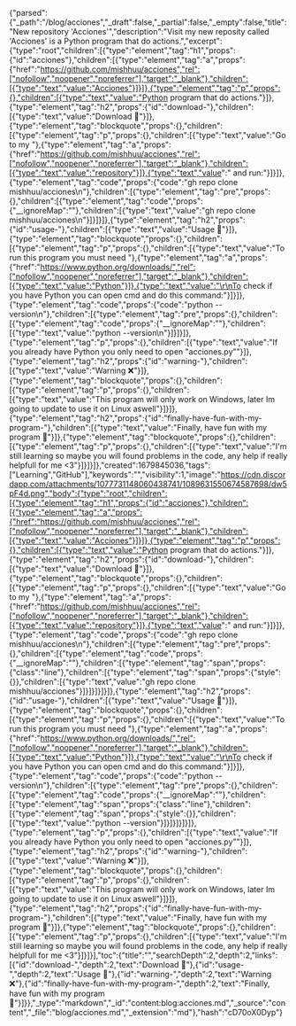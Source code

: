 {"parsed":{"_path":"/blog/acciones","_draft":false,"_partial":false,"_empty":false,"title":"New repository 'Acciones'","description":"Visit my new reposity called 'Acciones' is a Python program that do actions.","excerpt":{"type":"root","children":[{"type":"element","tag":"h1","props":{"id":"acciones"},"children":[{"type":"element","tag":"a","props":{"href":"https://github.com/mishhuu/acciones","rel":["nofollow","noopener","noreferrer"],"target":"_blank"},"children":[{"type":"text","value":"Acciones"}]}]},{"type":"element","tag":"p","props":{},"children":[{"type":"text","value":"Python program that do actions."}]},{"type":"element","tag":"h2","props":{"id":"download-"},"children":[{"type":"text","value":"Download 🌸"}]},{"type":"element","tag":"blockquote","props":{},"children":[{"type":"element","tag":"p","props":{},"children":[{"type":"text","value":"Go to my "},{"type":"element","tag":"a","props":{"href":"https://github.com/mishhuu/acciones","rel":["nofollow","noopener","noreferrer"],"target":"_blank"},"children":[{"type":"text","value":"repository"}]},{"type":"text","value":" and run:"}]}]},{"type":"element","tag":"code","props":{"code":"gh repo clone mishhuu/acciones\n"},"children":[{"type":"element","tag":"pre","props":{},"children":[{"type":"element","tag":"code","props":{"__ignoreMap":""},"children":[{"type":"text","value":"gh repo clone mishhuu/acciones\n"}]}]}]},{"type":"element","tag":"h2","props":{"id":"usage-"},"children":[{"type":"text","value":"Usage 🌸"}]},{"type":"element","tag":"blockquote","props":{},"children":[{"type":"element","tag":"p","props":{},"children":[{"type":"text","value":"To run this program you must need "},{"type":"element","tag":"a","props":{"href":"https://www.python.org/downloads/","rel":["nofollow","noopener","noreferrer"],"target":"_blank"},"children":[{"type":"text","value":"Python"}]},{"type":"text","value":"\r\nTo check if you have Python you can open cmd and do this command:"}]}]},{"type":"element","tag":"code","props":{"code":"python --version\n"},"children":[{"type":"element","tag":"pre","props":{},"children":[{"type":"element","tag":"code","props":{"__ignoreMap":""},"children":[{"type":"text","value":"python --version\n"}]}]}]},{"type":"element","tag":"p","props":{},"children":[{"type":"text","value":"If you already have Python you only need to open \"acciones.py\""}]},{"type":"element","tag":"h2","props":{"id":"warning-"},"children":[{"type":"text","value":"Warning ❌"}]},{"type":"element","tag":"blockquote","props":{},"children":[{"type":"element","tag":"p","props":{},"children":[{"type":"text","value":"This program will only work on Windows, later Im going to update to use it on Linux aswell"}]}]},{"type":"element","tag":"h2","props":{"id":"finally-have-fun-with-my-program-"},"children":[{"type":"text","value":"Finally, have fun with my program 🌸"}]},{"type":"element","tag":"blockquote","props":{},"children":[{"type":"element","tag":"p","props":{},"children":[{"type":"text","value":"I'm still learning so maybe you will found problems in the code, any help if really helpfull for me <3"}]}]}]},"created":1679845036,"tags":["Learning","GitHub"],"keywords":"","visibility":1,"image":"https://cdn.discordapp.com/attachments/1077731148060438741/1089631550674587698/dw5pF4d.png","body":{"type":"root","children":[{"type":"element","tag":"h1","props":{"id":"acciones"},"children":[{"type":"element","tag":"a","props":{"href":"https://github.com/mishhuu/acciones","rel":["nofollow","noopener","noreferrer"],"target":"_blank"},"children":[{"type":"text","value":"Acciones"}]}]},{"type":"element","tag":"p","props":{},"children":[{"type":"text","value":"Python program that do actions."}]},{"type":"element","tag":"h2","props":{"id":"download-"},"children":[{"type":"text","value":"Download 🌸"}]},{"type":"element","tag":"blockquote","props":{},"children":[{"type":"element","tag":"p","props":{},"children":[{"type":"text","value":"Go to my "},{"type":"element","tag":"a","props":{"href":"https://github.com/mishhuu/acciones","rel":["nofollow","noopener","noreferrer"],"target":"_blank"},"children":[{"type":"text","value":"repository"}]},{"type":"text","value":" and run:"}]}]},{"type":"element","tag":"code","props":{"code":"gh repo clone mishhuu/acciones\n"},"children":[{"type":"element","tag":"pre","props":{},"children":[{"type":"element","tag":"code","props":{"__ignoreMap":""},"children":[{"type":"element","tag":"span","props":{"class":"line"},"children":[{"type":"element","tag":"span","props":{"style":{}},"children":[{"type":"text","value":"gh repo clone mishhuu/acciones"}]}]}]}]}]},{"type":"element","tag":"h2","props":{"id":"usage-"},"children":[{"type":"text","value":"Usage 🌸"}]},{"type":"element","tag":"blockquote","props":{},"children":[{"type":"element","tag":"p","props":{},"children":[{"type":"text","value":"To run this program you must need "},{"type":"element","tag":"a","props":{"href":"https://www.python.org/downloads/","rel":["nofollow","noopener","noreferrer"],"target":"_blank"},"children":[{"type":"text","value":"Python"}]},{"type":"text","value":"\r\nTo check if you have Python you can open cmd and do this command:"}]}]},{"type":"element","tag":"code","props":{"code":"python --version\n"},"children":[{"type":"element","tag":"pre","props":{},"children":[{"type":"element","tag":"code","props":{"__ignoreMap":""},"children":[{"type":"element","tag":"span","props":{"class":"line"},"children":[{"type":"element","tag":"span","props":{"style":{}},"children":[{"type":"text","value":"python --version"}]}]}]}]}]},{"type":"element","tag":"p","props":{},"children":[{"type":"text","value":"If you already have Python you only need to open \"acciones.py\""}]},{"type":"element","tag":"h2","props":{"id":"warning-"},"children":[{"type":"text","value":"Warning ❌"}]},{"type":"element","tag":"blockquote","props":{},"children":[{"type":"element","tag":"p","props":{},"children":[{"type":"text","value":"This program will only work on Windows, later Im going to update to use it on Linux aswell"}]}]},{"type":"element","tag":"h2","props":{"id":"finally-have-fun-with-my-program-"},"children":[{"type":"text","value":"Finally, have fun with my program 🌸"}]},{"type":"element","tag":"blockquote","props":{},"children":[{"type":"element","tag":"p","props":{},"children":[{"type":"text","value":"I'm still learning so maybe you will found problems in the code, any help if really helpfull for me <3"}]}]}],"toc":{"title":"","searchDepth":2,"depth":2,"links":[{"id":"download-","depth":2,"text":"Download 🌸"},{"id":"usage-","depth":2,"text":"Usage 🌸"},{"id":"warning-","depth":2,"text":"Warning ❌"},{"id":"finally-have-fun-with-my-program-","depth":2,"text":"Finally, have fun with my program 🌸"}]}},"_type":"markdown","_id":"content:blog:acciones.md","_source":"content","_file":"blog/acciones.md","_extension":"md"},"hash":"cD70oX0Dyp"}